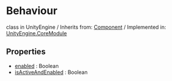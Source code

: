 # Behaviour
class in UnityEngine
 / Inherits from: <a href="https://docs.unity3d.com/6000.2/Documentation/ScriptReference/Component.html">Component</a> / Implemented in: <a href="https://docs.unity3d.com/6000.2/Documentation/ScriptReference/UnityEngine.CoreModule.html">UnityEngine.CoreModule</a>

## Properties
- <a href="https://docs.unity3d.com/6000.2/Documentation/ScriptReference/Behaviour-enabled.html">enabled</a> : Boolean
- <a href="https://docs.unity3d.com/6000.2/Documentation/ScriptReference/Behaviour-isActiveAndEnabled.html">isActiveAndEnabled</a> : Boolean
